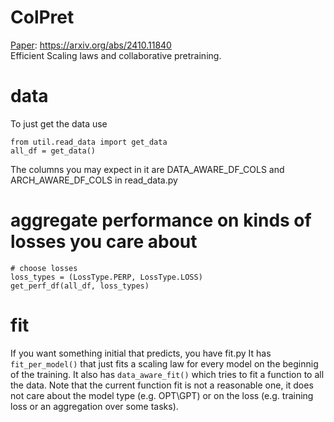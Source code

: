 # ColPret
[Paper](https://arxiv.org/abs/2410.11840): https://arxiv.org/abs/2410.11840  
Efficient Scaling laws and collaborative pretraining.

# data
To just get the data use
```
from util.read_data import get_data
all_df = get_data()
```
The columns you may expect in it are DATA_AWARE_DF_COLS and ARCH_AWARE_DF_COLS in read_data.py

# aggregate performance on kinds of losses you care about
```
# choose losses
loss_types = (LossType.PERP, LossType.LOSS)
get_perf_df(all_df, loss_types)
```
# fit
If you want something initial that predicts, you have fit.py
It has `fit_per_model()` that just fits a scaling law for every model on the beginnig of the training.
It also has `data_aware_fit()` which tries to fit a function to all the data.
Note that the current function fit is not a reasonable one, it does not care about the model type (e.g. OPT\GPT) or on the loss (e.g. training loss or an aggregation over some tasks).
